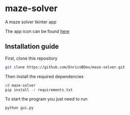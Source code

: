 # maze-solver

A maze solver tkinter app

The app icon can be found [here](https://www.flaticon.com/free-icons/maze)

## Installation guide

First, clone this repository

``` bash
git clone https://github.com/EnricoBDev/maze-solver.git
```

Then install the required dependencies

``` bash
cd maze-solver
pip install -r requirements.txt
```

To start the program you just need to run

``` python
python gui.py
```
